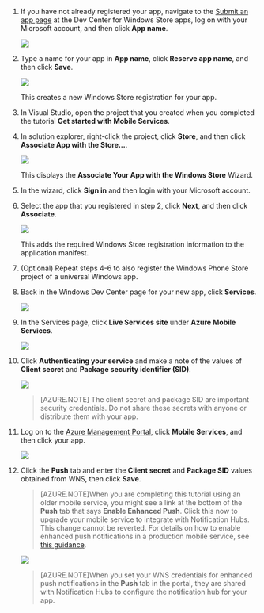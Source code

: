 

1. If you have not already registered your app, navigate to the [Submit an app page] at the Dev Center for Windows Store apps, log on with your Microsoft account, and then click **App name**.

   	![](./media/mobile-services-notification-hubs-register-windows-store-app/mobile-services-submit-win8-app.png)

2. Type a name for your app in **App name**, click **Reserve app name**, and then click **Save**.

   	![](./media/mobile-services-notification-hubs-register-windows-store-app/mobile-services-win8-app-name.png)

   	This creates a new Windows Store registration for your app.

3. In Visual Studio, open the project that you created when you completed the tutorial **Get started with Mobile Services**.

4. In solution explorer, right-click the project, click **Store**, and then click **Associate App with the Store...**. 

  	![](./media/mobile-services-notification-hubs-register-windows-store-app/mobile-services-store-association.png)

   	This displays the **Associate Your App with the Windows Store** Wizard.

5. In the wizard, click **Sign in** and then login with your Microsoft account.

6. Select the app that you registered in step 2, click **Next**, and then click **Associate**.

   	![](./media/mobile-services-notification-hubs-register-windows-store-app/mobile-services-select-app-name.png)

   	This adds the required Windows Store registration information to the application manifest.    

7. (Optional) Repeat steps 4-6 to also register the Windows Phone Store project of a universal Windows app.

8. Back in the Windows Dev Center page for your new app, click **Services**. 

   	![](./media/mobile-services-notification-hubs-register-windows-store-app/mobile-services-win8-edit-app.png) 

9. In the Services page, click **Live Services site** under **Azure Mobile Services**.

	![](./media/mobile-services-javascript-backend-register-windows-store-app/mobile-services-win8-edit2-app.png)

10. Click **Authenticating your service** and make a note of the values of **Client secret** and **Package security identifier (SID)**. 

   	![](./media/mobile-services-notification-hubs-register-windows-store-app/mobile-services-win8-app-push-auth.png)

    > [AZURE.NOTE] The client secret and package SID are important security credentials. Do not share these secrets with anyone or distribute them with your app.

11. Log on to the [Azure Management Portal], click **Mobile Services**, and then click your app.

   	![](./media/mobile-services-notification-hubs-register-windows-store-app/mobile-services-selection.png)

12. Click the **Push** tab and enter the **Client secret** and **Package SID** values obtained from WNS, then click **Save**.

	>[AZURE.NOTE]When you are completing this tutorial using an older mobile service, you might see a link at the bottom of the **Push** tab that says **Enable Enhanced Push**. Click this now to upgrade your mobile service to integrate with Notification Hubs. This change cannot be reverted. For details on how to enable enhanced push notifications in a production mobile service, see <a href="http://go.microsoft.com/fwlink/p/?LinkId=391951">this guidance</a>. 

   	![](./media/mobile-services-notification-hubs-register-windows-store-app/mobile-push-tab.png)

	>[AZURE.NOTE]When you set your WNS credentials for enhanced push notifications in the **Push** tab in the portal, they are shared with Notification Hubs to configure the notification hub for your app.

<!-- URLs. -->
[Get started with Mobile Services]: mobile-services-windows-store-get-started
[Submit an app page]: http://go.microsoft.com/fwlink/p/?LinkID=266582
[Azure Management Portal]: https://manage.windowsazure.cn/
